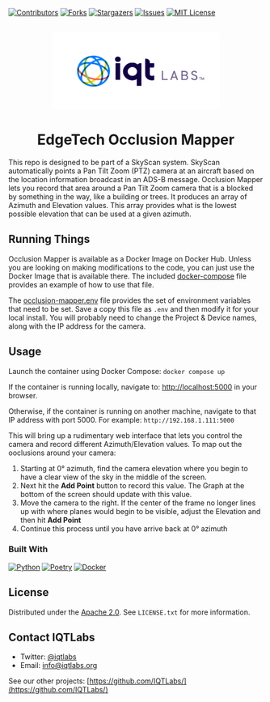 <a name="readme-top"></a>

[contributors-shield]: https://img.shields.io/github/contributors/IQTLabs/edgetech-template.svg?style=for-the-badge
[contributors-url]: https://github.com/IQTLabs/edgetech-template/graphs/contributors
[forks-shield]: https://img.shields.io/github/forks/IQTLabs/edgetech-template.svg?style=for-the-badge
[forks-url]: https://github.com/IQTLabs/edgetech-template/network/members
[stars-shield]: https://img.shields.io/github/stars/IQTLabs/edgetech-template.svg?style=for-the-badge
[stars-url]: https://github.com/IQTLabs/edgetech-template/stargazers
[issues-shield]: https://img.shields.io/github/issues/IQTLabs/edgetech-template.svg?style=for-the-badge
[issues-url]: https://github.com/IQTLabs/edgetech-template/issues
[license-shield]: https://img.shields.io/github/license/IQTLabs/edgetech-template.svg?style=for-the-badge
[license-url]: https://github.com/IQTLabs/edgetech-template/blob/master/LICENSE.txt
[product-screenshot]: images/screenshot.png
[python]: https://img.shields.io/badge/python-000000?style=for-the-badge&logo=python
[python-url]: https://www.python.org
[poetry]: https://img.shields.io/badge/poetry-20232A?style=for-the-badge&logo=poetry
[poetry-url]: https://python-poetry.org
[docker]: https://img.shields.io/badge/docker-35495E?style=for-the-badge&logo=docker
[docker-url]: https://www.docker.com

[![Contributors][contributors-shield]][contributors-url]
[![Forks][forks-shield]][forks-url]
[![Stargazers][stars-shield]][stars-url]
[![Issues][issues-shield]][issues-url]
[![MIT License][license-shield]][license-url]

<br />
<div align="center">
  <a href="https://iqtlabs.org/">
    <img src="images/logo.png" alt="Logo" width="331" height="153"/>
  </a>
</div>

<h1 align="center">EdgeTech Occlusion Mapper</h1>

This repo is designed to be part of a SkyScan system. SkyScan automatically points a Pan Tilt Zoom (PTZ) camera at an aircraft based on the location information broadcast in an ADS-B message. Occlusion Mapper lets you record that area around a Pan Tilt Zoom camera that is a blocked by something in the way, like a building or trees. It produces an array of Azimuth and Elevation values. This array provides what is the lowest possible elevation that can be used at a given azimuth.


  ## Running Things
  Occlusion Mapper is available as a Docker Image on Docker Hub. Unless you are looking on making modifications to the code, you can just use the Docker Image that is available there. The included [docker-compose](./docker-compose.yaml) file provides an example of how to use that file. 


  The [occlusion-mapper.env](./occlusion-mapper.env) file provides the set of environment variables that need to be set. Save a copy this file as `.env` and then modify it for your local install. You will probably need to change the Project & Device names, along with the IP address for the camera.


  ## Usage 
  
  Launch the container using Docker Compose: `docker compose up`

  If the container is running locally, navigate to: [http://localhost:5000](http://localhost:5000) in your browser.

  Otherwise, if the container is running on another machine, navigate to that IP address with port 5000. For example: `http://192.168.1.111:5000`

  This will bring up a rudimentary web interface that lets you control the camera and record different Azimuth/Elevation values. To map out the ooclusions around your camera:

  1. Starting at 0° azimuth, find the camera elevation where you begin to have a clear view of the sky in the middle of the screen. 
  1. Next hit the **Add Point** button to record this value. The Graph at the bottom of the screen should update with this value. 
  1. Move the camera to the right. If the center of the frame no longer lines up with where planes would begin to be visible, adjust the Elevation and then hit **Add Point**
  1. Continue this process until you have arrive back at 0° azimuth
    
  

### Built With

[![Python][python]][python-url]
[![Poetry][poetry]][poetry-url]
[![Docker][docker]][docker-url]

## License

Distributed under the [Apache 2.0](https://github.com/IQTLabs/edgetech-template/blob/main/LICENSE). See `LICENSE.txt` for more information.

## Contact IQTLabs

- Twitter: [@iqtlabs](https://twitter.com/iqtlabs)
- Email: info@iqtlabs.org

See our other projects: [https://github.com/IQTLabs/](https://github.com/IQTLabs/)


